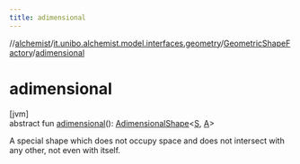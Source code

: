 ```yaml
---
title: adimensional
---
```

//[alchemist](../../../index.html)/[it.unibo.alchemist.model.interfaces.geometry](../index.html)/[GeometricShapeFactory](index.html)/[adimensional](adimensional.html)



# adimensional



[jvm]\
abstract fun [adimensional](adimensional.html)(): [AdimensionalShape](../../it.unibo.alchemist.model.implementations.geometry/-adimensional-shape/index.html)<[S](index.html), [A](index.html)>



A special shape which does not occupy space and does not intersect with any other, not even with itself.





